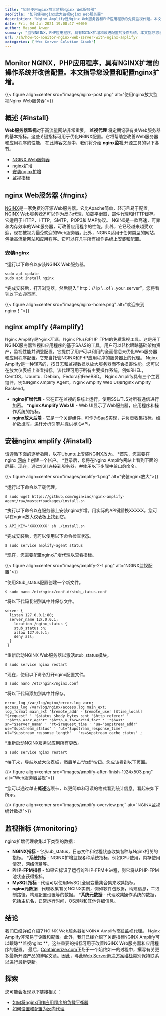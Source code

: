 ```yaml
---
title: "如何使用nginx放大监视Nginx Web服务器" 
seoTitle: "如何使用nginx放大监视Nginx Web服务器" 
description: "Nginx Amplify是Nginx Web服务器和PHP应用程序的免费监视代理。本文是关于如何使用Nginx Amplify监视Nginx Web服务器的" 
date: Fri, 04 Jun 2021 19:08:47 +0000
author: Masood Anwer
summary: "监视NGINX，PHP应用程序，具有NGINX扩增和改进配置的操作系统。本文指导您设置和配置nginx扩增。" 
url: /zh/how-to-monitor-nginx-web-server-with-nginx-amplify/
categories: ['Web Server Solution Stack']
---
```


## Monitor NGINX，PHP应用程序，具有NGINX扩增的操作系统并改善配置。本文指导您设置和配置nginx扩增。

{{< figure align=center src="images/nginx-post.png" alt="使用nginx放大监视Nginx Web服务器">}}


## 概述 {#install}
**Web服务器监视**对于高流量网站非常重要。 **监视代理** 将定期记录有关Web服务器的基本指标。这些关键指标可用于优化NGINX配置。它将帮助您改善Web服务器和应用程序的性能。
在此博客文章中，我们将介绍 **nginx监视** 开源工具的以下各节。
  * [NGINX Web服务器][1]
  * [nginx扩增][2]
  * [安装nginx扩增][3]
  * [监视指标][4]

## nginx Web服务器 {#nginx}
[NGINX][5]是一家免费的开源Web服务器。它比Apache简单，轻巧且易于配置。 NGINX Web服务器还可以作为反向代理，加载平衡器，邮件代理和HTTP缓存。它适用于HTTP，HTTP，SMTP，POP3和IMAP协议。 NGINX是一款高速，可靠和内存效率的Web服务器，可改善应用程序的性能。此外，它已经越来越受欢迎，现在被视为最受欢迎的Web服务器。此外，NGINX适用于任何类型的网站，包括高流量网站和应用程序。它可以在几乎所有操作系统上安装和配置。

### 安装nginx
  *运行以下命令以安装NGINX Web服务器。
```
sudo apt update
sudo apt install nginx
```
  *完成安装后，打开浏览器，然后键入“ http：// ip \ _of \ _your_server”。您将看到以下欢迎页面。

{{< figure align=center src="images/nginx-home.png" alt="欢迎来到nginx！">}}


## nginx amplify   {#amplify}
Nginx Amplify是Nginx开源，Nginx Plus和PHP-FPM的免费监视工具。这是用于NGINX服务器监视和应用程序的基于SAAS的工具。用户可以轻松跟踪基础架构资产，监视性能并调整配置。它提供了用户可以利用的全面信息来优化Web服务器和应用程序配置。它充当托管NGINX和PHP应用程序的服务器上的代理。 Nginx Amplify是一种轻巧的，按日志和监视数据以放大服务器而不会损害性能。您可以在放大仪表板上查看指标。该代理可用于所有主要操作系统，例如RHEL，CentOS，Ubuntu，Debian，Fedora和FreeBSD。 Nginx Amplify具有三个主要组件，例如Nginx Amplify Agent，Nginx Amplify Web UI和Nginx Amplify Backend。
  * **nginx扩增代理**   - 它在正在监视的系统上运行。使用SSL/TLS对所有通信进行加密。
  ***nginx Amplify Web UI**   -  Web UI显示了Web服务器，应用程序和操作系统的指标。
  * **nginx放大后端**   - 它是一个关键组件，可作为SaaS实现，并负责收集指标，维护数据库，运行分析引擎并提供核心API。

## 安装nginx amplify   {#install}
请遵循下面的逐步指南，以在Ubuntu上安装NGINX放大。
  *首先，您需要在nginx [网站][6]上创建一个帐户。
  *登录后，您将在Nginx Amplify网站上看到下面的屏幕。现在，通过SSH连接到服务器，并使用以下步骤中给出的命令。

{{< figure align=center src="images/amplify-1.png" alt="安装nginx放大">}}

  *运行以下命令以下载代理。
```
$ sudo wget https://github.com/nginxinc/nginx-amplify-agent/raw/master/packages/install.sh
```
  *执行以下命令以在服务器上安装nginx扩增。用实际的API键替换XXXXX。您可以在nginx放大仪表板上找到它。
```
$ API_KEY='XXXXXXXX' sh ./install.sh
```
  *完成安装后，您可以使用以下命令检查状态。
```
$ sudo service amplify-agent status
```
  *现在，您需要配置nginx扩增代理以查看指标。

{{< figure align=center src="images/amplify-2-1.png" alt="NGINX监视配置">}}

  *使用Stub_status配置创建一个新文件。
```
$ sudo nano /etc/nginx/conf.d/stub_status.conf
```
  *将以下代码复制到其中并保存文件。
```
server {
  listen 127.0.0.1:80;
  server_name 127.0.0.1;
    location /nginx_status {
    stub_status on;
    allow 127.0.0.1;
    deny all;
  }
 }
```
  *重新启动NGINX Web服务器以激活stub_status模块。
```
$ sudo service nginx restart
```
  *现在，使用以下命令打开nginx配置文件。
```
$ sudo nano /etc/nginx/nginx.conf
```
  *将以下代码添加到其中并保存。
```
error_log /var/log/nginx/error.log warn;
access_log /var/log/nginx/access.log main_ext;
log_format main_ext '$remote_addr - $remote_user [$time_local] "$request" ' '$status $body_bytes_sent "$http_referer" ' '"$http_user_agent" "$http_x_forwarded_for" ' '"$host" sn="$server_name" ' 'rt=$request_time ' 'ua="$upstream_addr" us="$upstream_status" ' 'ut="$upstream_response_time" ul="$upstream_response_length" ' 'cs=$upstream_cache_status' ;
```
  *重新启动NGINX服务以应用所有更改。
```
$ sudo service nginx restart
```
  *接下来，导航以放大仪表板，然后单击“完成”按钮。您应该看到以下页面。

{{< figure align=center src="images/amplify-after-finish-1024x503.png" alt="Web服务器监视">}}

  *您可以通过单击**概述**选项卡，以更简单和可读的格式看到统计信息。看起来如下所示。

{{< figure align=center src="images/amplify-overview.png" alt="NGINX监视统计数据">}}


## 监视指标 {#monitoring}
nginx扩增代理收集以下类型的数据：
  * **NGINX指标**   - 它从ub_status，日志文件和过程状态收集各种与Nginx相关的指标。
  ***系统指标**  -  NGINX扩增监视各种系统指标，例如CPU使用，内存使用情况，网络流量等。
  * **PHP-FPM指标**   - 如果它标识了运行的PHP-FPM主进程，则它将从PHP-FPM池状态获得指标。
  * **MySQL指标**   - 代理可以使用MySQL全局变量集合集来收集指标。
  * **nginx元数据**   - 代理收集有关NGINX实例，例如软件包数据，构建信息，二进制路径，构建配置设置等的数据。
  ***系统元数据**  - 代理收集操作系统的数据，包括主机名，正常运行时间，OS风味和其他详细信息。

## 结论
我们已经详细介绍了NGINX Web服务器和NGINX Amplify高级监视代理。 Nginx Amplify非常易于设置和配置。此外，我们已经介绍了关键指标NGINX Amplify可以跟踪**监视nginx **。这些重要的指标可用于改善NGINX Web服务器和应用程序的配置。
最后，[Containerize.com][7]正处于一个始终如一的过程中，撰写有关更多最新开源产品的博客文章。因此，与此[Web Server解决方案堆栈][8]类别保持联系以进行最新更新。

## 探索
您可能会发现以下链接相关：
  * [如何将nginx用作应用程序的负载平衡器][9]
  * [如何设置和配置为反向代理][10]

  
[1]: #Nginx
[2]: #Amplify
[3]: #Install
[4]: #Monitoring
[5]: https://products.containerize.com/solution-stack/nginx
[6]: https://amplify.nginx.com/signup/
[7]: https://containerize.com
[8]: https://blog.containerize.com/category/web-server-solution-stack/
[9]: https://blog.containerize.com/web-server-solution-stack/how-to-use-nginx-as-load-balancer-for-your-application/
[10]: https://blog.containerize.com/web-server-solution-stack/how-to-setup-and-configure-nginx-as-reverse-proxy/
